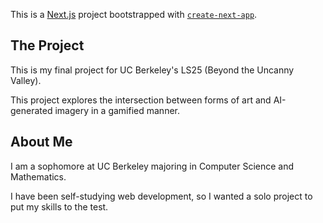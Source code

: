This is a [Next.js](https://nextjs.org/) project bootstrapped with [`create-next-app`](https://github.com/vercel/next.js/tree/canary/packages/create-next-app).

## The Project

This is my final project for UC Berkeley's LS25 (Beyond the Uncanny Valley).

This project explores the intersection between forms of art and AI-generated imagery in a gamified manner.

## About Me

I am a sophomore at UC Berkeley majoring in Computer Science and Mathematics.

I have been self-studying web development, so I wanted a solo project to put my skills to the test.
